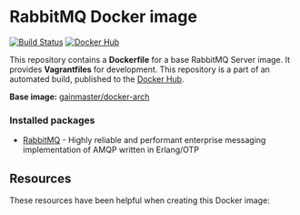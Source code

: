# RabbitMQ Docker image

[![Build Status](http://ci.hesjevik.im/buildStatus/icon?job=docker-rabbitmq)](http://ci.hesjevik.im/job/docker-rabbitmq/) [![Docker Hub](https://img.shields.io/badge/docker-ready-blue.svg?style=plastic)](https://registry.hub.docker.com/u/gainmaster/rabbitmq/)

This repository contains a **Dockerfile** for a base RabbitMQ Server image. It provides **Vagrantfiles** for development. This repository is a part of an automated build, published to the [Docker Hub][docker_hub_repository].

**Base image:** [gainmaster/docker-arch][docker_hub_base_image]

[docker_hub_repository]: https://registry.hub.docker.com/u/gainmaster/rabbitmq/
[docker_hub_base_image]: https://registry.hub.docker.com/u/gainmaster/archlinux/

### Installed packages

* [RabbitMQ][rabbitmq] - Highly reliable and performant enterprise messaging implementation of AMQP written in Erlang/OTP

[rabbitmq]: https://www.rabbitmq.com

## Resources

These resources have been helpful when creating this Docker image:
